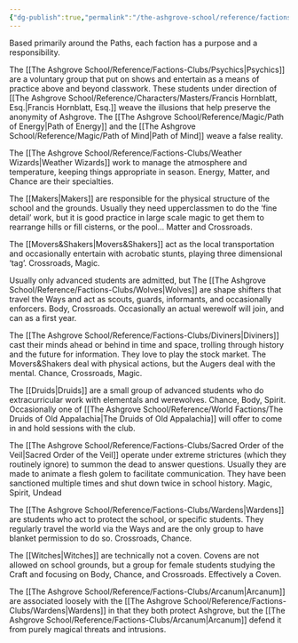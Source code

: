 ```yaml
---
{"dg-publish":true,"permalink":"/the-ashgrove-school/reference/factions-clubs/ashgrove-factions/"}
---
```


Based primarily around the Paths, each faction has a purpose and a responsibility.

The [[The Ashgrove School/Reference/Factions-Clubs/Psychics\|Psychics]] are a voluntary group that put on shows and entertain as a means of practice above and beyond classwork. These students under direction of [[The Ashgrove School/Reference/Characters/Masters/Francis Hornblatt, Esq.\|Francis Hornblatt, Esq.]] weave the illusions that help preserve the anonymity of Ashgrove. The [[The Ashgrove School/Reference/Magic/Path of Energy\|Path of Energy]] and the [[The Ashgrove School/Reference/Magic/Path of Mind\|Path of Mind]] weave a false reality.

The [[The Ashgrove School/Reference/Factions-Clubs/Weather Wizards\|Weather Wizards]] work to manage the atmosphere and temperature, keeping things appropriate in season. Energy, Matter, and Chance are their specialties.

The [[Makers\|Makers]] are responsible for the physical structure of the school and the grounds. Usually they need upperclassmen to do the ‘fine detail’ work, but it is good practice in large scale magic to get them to rearrange hills or fill cisterns, or the pool… Matter and Crossroads.

The [[Movers&Shakers\|Movers&Shakers]] act as the local transportation and occasionally entertain with acrobatic stunts, playing three dimensional ‘tag’. Crossroads, Magic.

Usually only advanced students are admitted, but The [[The Ashgrove School/Reference/Factions-Clubs/Wolves\|Wolves]] are shape shifters that travel the Ways and act as scouts, guards, informants, and occasionally enforcers. Body, Crossroads. Occasionally an actual werewolf will join, and can as a first year.

The [[The Ashgrove School/Reference/Factions-Clubs/Diviners\|Diviners]] cast their minds ahead or behind in time and space, trolling through history and the future for information. They love to play the stock market. The Movers&Shakers deal with physical actions, but the Augers deal with the mental. Chance, Crossroads, Magic.

The [[Druids\|Druids]] are a small group of advanced students who do extracurricular work with elementals and werewolves. Chance, Body, Spirit. Occasionally one of [[The Ashgrove School/Reference/World Factions/The Druids of Old Appalachia\|The Druids of Old Appalachia]] will offer to come in and hold sessions with the club.

The [[The Ashgrove School/Reference/Factions-Clubs/Sacred Order of the Veil\|Sacred Order of the Veil]] operate under extreme strictures (which they routinely ignore) to summon the dead to answer questions. Usually they are made to animate a flesh golem to facilitate communication. They have been sanctioned multiple times and shut down twice in school history. Magic, Spirit, Undead

The [[The Ashgrove School/Reference/Factions-Clubs/Wardens\|Wardens]] are students who act to protect the school, or specific students. They regularly travel the world via the Ways and are the only group to have blanket permission to do so. Crossroads, Chance.

The [[Witches\|Witches]] are technically not a coven. Covens are not allowed on school grounds, but a group for female students studying the Craft and focusing on Body, Chance, and Crossroads. Effectively a Coven.

The [[The Ashgrove School/Reference/Factions-Clubs/Arcanum\|Arcanum]] are associated loosely with the [[The Ashgrove School/Reference/Factions-Clubs/Wardens\|Wardens]] in that they both protect Ashgrove, but the [[The Ashgrove School/Reference/Factions-Clubs/Arcanum\|Arcanum]] defend it from purely magical threats and intrusions.